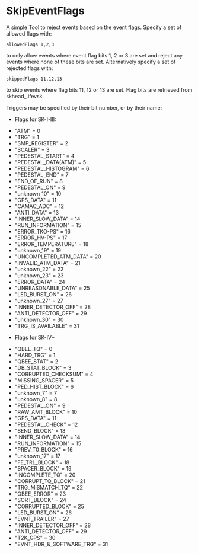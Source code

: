 # SkipEventFlags
A simple Tool to reject events based on the event flags. Specify a set of allowed flags with:

	allowedFlags 1,2,3

to only allow events where event flag bits 1, 2 or 3 are set and reject any events where none of these bits are set. Alternatively specify a set of rejected  flags with:

	skippedFlags 11,12,13

to skip events where flag bits 11, 12 or 13 are set. Flag bits are retrieved from skhead_.ifevsk.

Triggers may be specified by their bit number, or by their name:
+ Flags for SK-I-III:
- "ATM" = 0
- "TRG" = 1
- "SMP_REGISTER" = 2
- "SCALER" = 3
- "PEDESTAL_START" = 4
- "PEDESTAL_DATA(ATM)" = 5
- "PEDESTAL_HISTOGRAM" = 6
- "PEDESTAL_END" = 7
- "END_OF_RUN" = 8
- "PEDESTAL_ON" = 9
- "unknown_10" = 10
- "GPS_DATA" = 11
- "CAMAC_ADC" = 12
- "ANTI_DATA" = 13
- "INNER_SLOW_DATA" = 14
- "RUN_INFORMATION" = 15
- "ERROR_TKO-PS" = 16
- "ERROR_HV-PS" = 17
- "ERROR_TEMPERATURE" = 18
- "unknown_19" = 19
- "UNCOMPLETED_ATM_DATA" = 20
- "INVALID_ATM_DATA" = 21
- "unknown_22" = 22
- "unknown_23" = 23
- "ERROR_DATA" = 24
- "UNREASONABLE_DATA" = 25
- "LED_BURST_ON" = 26
- "unknown_27" = 27
- "INNER_DETECTOR_OFF" = 28
- "ANTI_DETECTOR_OFF" = 29
- "unknown_30" = 30
- "TRG_IS_AVAILABLE" = 31

* Flags for SK-IV+
- "QBEE_TQ" = 0
- "HARD_TRG" = 1
- "QBEE_STAT" = 2
- "DB_STAT_BLOCK" = 3
- "CORRUPTED_CHECKSUM" = 4
- "MISSING_SPACER" = 5
- "PED_HIST_BLOCK" = 6
- "unknown_7" = 7
- "unknown_8" = 8
- "PEDESTAL_ON" = 9
- "RAW_AMT_BLOCK" = 10
- "GPS_DATA" = 11
- "PEDESTAL_CHECK" = 12
- "SEND_BLOCK" = 13
- "INNER_SLOW_DATA" = 14
- "RUN_INFORMATION" = 15
- "PREV_T0_BLOCK" = 16
- "unknown_17" = 17
- "FE_TRL_BLOCK" = 18
- "SPACER_BLOCK" = 19
- "INCOMPLETE_TQ" = 20
- "CORRUPT_TQ_BLOCK" = 21
- "TRG_MISMATCH_TQ" = 22
- "QBEE_ERROR" = 23
- "SORT_BLOCK" = 24
- "CORRUPTED_BLOCK" = 25
- "LED_BURST_ON" = 26
- "EVNT_TRAILER" = 27
- "INNER_DETECTOR_OFF" = 28
- "ANTI_DETECTOR_OFF" = 29
- "T2K_GPS" = 30
- "EVNT_HDR_&_SOFTWARE_TRG" = 31

